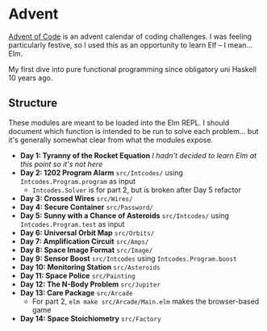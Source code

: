 # Advent

[Advent of Code](https://adventofcode.com/) is an advent calendar of coding challenges. I was feeling particularly festive, so I used this as an opportunity to learn Elf – I mean... Elm.

My first dive into pure functional programming since obligatory uni Haskell 10 years ago.

## Structure

These modules are meant to be loaded into the Elm REPL. I should document which function is intended to be run to solve each problem... but it's generally somewhat clear from what the modules expose.

- **Day 1: Tyranny of the Rocket Equation** _I hadn't decided to learn Elm at this point so it's not here_
- **Day 2: 1202 Program Alarm** `src/Intcodes/` using `Intcodes.Program.program` as input
  - `Intcodes.Solver` is for part 2, but is broken after Day 5 refactor
- **Day 3: Crossed Wires** `src/Wires/`
- **Day 4: Secure Container** `src/Password/`
- **Day 5: Sunny with a Chance of Asteroids** `src/Intcodes/` using `Intcodes.Program.test` as input
- **Day 6: Universal Orbit Map** `src/Orbits/`
- **Day 7: Amplification Circuit** `src/Amps/`
- **Day 8: Space Image Format** `src/Image/`
- **Day 9: Sensor Boost** `src/Intcodes` using `Intcodes.Program.boost`
- **Day 10: Monitoring Station** `src/Asteroids`
- **Day 11: Space Police** `src/Painting`
- **Day 12: The N-Body Problem** `src/Jupiter`
- **Day 13: Care Package** `src/Arcade`
    - For part 2, `elm make src/Arcade/Main.elm` makes the browser-based game
- **Day 14: Space Stoichiometry** `src/Factory`
